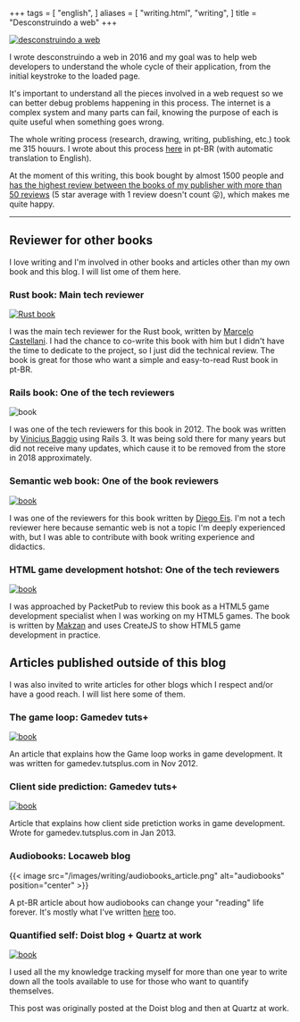 +++
tags = [
  "english",
]
aliases = [
  "writing.html",
  "writing",
]
title = "Desconstruindo a web"
+++


[![desconstruindo a web](/images/writing/desconstruindoaweb_book.jpg)](https://desconstruindoaweb.com.br)

I wrote desconstruindo a web in 2016 and my goal was to help web developers to
understand the whole cycle of their application, from the initial keystroke to
the loaded page.

It's important to understand all the pieces involved in a web request so we can
better debug problems happening in this process. The internet is a complex
system and many parts can fail, knowing the purpose of each is quite useful
when something goes wrong.

The whole writing process (research, drawing, writing, publishing, etc.) took
me 315 houurs. I wrote about this process [here](/desconstruindoaweb) in pt-BR
(with automatic translation to English).

At the moment of this writing, this book bought by almost 1500 people and [has
the highest review between the books of my publisher with more than 50
reviews](https://www.goodreads.com/review/list/27871094?sort=num_ratings) (5
star average with 1 review doesn't count 😛), which makes me quite happy.

------------------

## Reviewer for other books

I love writing and I'm involved in other books and articles other than my own
book and this blog. I will list ome of them here.

### Rust book: Main tech reviewer

[![Rust book](/images/writing/rust_book.jpg)](https://www.casadocodigo.com.br/products/livro-rust)

I was the main tech reviewer for the Rust book, written by [Marcelo
Castellani](https://twitter.com/mfcastellani). I had the chance to co-write
this book with him but I didn't have the time to dedicate to the project, so I
just did the technical review. The book is great for those who want a simple
and easy-to-read Rust book in pt-BR.

### Rails book: One of the tech reviewers

![book](/images/writing/rubyonrails_book.jpg)

I was one of the tech reviewers for this book in 2012. The book was written by
[Vinicius Baggio](https://twitter.com/vinibaggio) using Rails 3. It was being
sold there for many years but did not receive many updates, which cause it to
be removed from the store in 2018 approximately.

### Semantic web book: One of the book reviewers

[![book](/images/writing/websemantica_book.jpg)](https://www.casadocodigo.com.br/products/livro-web-semantica)

I was one of the reviewers for this book written by [Diego
Eis](https://diegoeis.com). I'm not a tech reviewer here because semantic web
is not a topic I'm deeply experienced with, but I was able to contribute with
book writing experience and didactics.

### HTML game development hotshot: One of the tech reviewers

[![book](/images/writing/html5_book.jpg)](https://www.packtpub.com/game-development/html5-game-development-hotshot)

I was approached by PacketPub to review this book as a HTML5 game development
specialist when I was working on my HTML5 games. The book is written by
[Makzan](https://www.packtpub.com/books/info/authors/makzan) and uses CreateJS
to show HTML5 game development in practice.

## Articles published outside of this blog

I was also invited to write articles for other blogs which I respect and/or
have a good reach. I will list here some of them.

### The game loop: Gamedev tuts+

[![book](/images/writing/gameloop_article.jpg)](https://gamedevelopment.tutsplus.com/articles/gamedev-glossary-what-is-the-game-loop--gamedev-2469)

An article that explains how the Game loop works in game development. It was
written for gamedev.tutsplus.com in Nov 2012.

### Client side prediction: Gamedev tuts+

[![book](/images/writing/clientsideprediction_article.jpg)](https://gamedevelopment.tutsplus.com/articles/gamedev-glossary-what-is-client-side-prediction--gamedev-3849)

Article that explains how client side pretiction works in game development.
Wrote for gamedev.tutsplus.com in Jan 2013.

### Audiobooks: Locaweb blog

{{< image src="/images/writing/audiobooks_article.png" alt="audiobooks" position="center" >}}

A pt-BR article about how audiobooks can change your "reading" life forever.
It's mostly what I've written [here](/audiobooks) too.

### Quantified self: Doist blog + Quartz at work

[![book](/images/writing/quantifiedself_article.png)](https://blog.doist.com/quantified-self-apps/)

I used all the my knowledge tracking myself for more than one year to write
down all the tools available to use for those who want to quantify themselves.

This post was originally posted at the Doist blog and then at Quartz at work.
